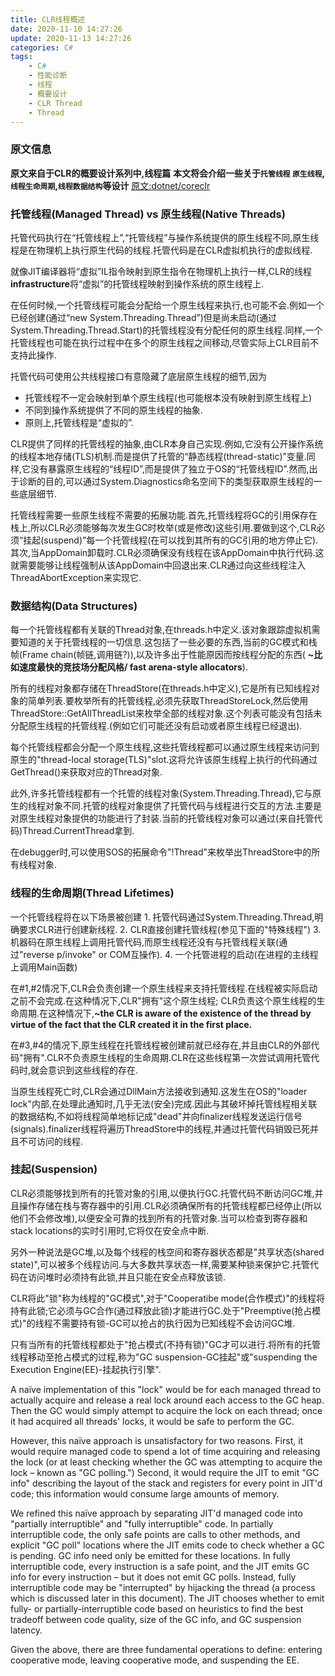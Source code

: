 ```yaml
---
title: CLR线程概述
date: 2020-11-10 14:27:26
update: 2020-11-13 14:27:26
categories: C#
tags:
    - C#
    - 性能诊断
    - 线程
    - 概要设计
    - CLR Thread
    - Thread
---
```


### 原文信息

**原文来自于CLR的概要设计系列中,线程篇**
**本文将会介绍一些关于`托管线程` `原生线程`,`线程生命周期`,`线程数据结构`等设计**
[原文:dotnet/coreclr](https://github.com/dotnet/coreclr/blob/master/Documentation/botr/threading.md)
<!-- more -->

### 托管线程(Managed Thread) vs 原生线程(Native Threads)

托管代码执行在“托管线程上”,“托管线程”与操作系统提供的原生线程不同,原生线程是在物理机上执行原生代码的线程.托管代码是在CLR虚拟机执行的虚拟线程.

就像JIT编译器将“虚拟”IL指令映射到原生指令在物理机上执行一样,CLR的线程**infrastructure**将“虚拟”的托管线程映射到操作系统的原生线程上.

在任何时候,一个托管线程可能会分配给一个原生线程来执行,也可能不会.例如一个已经创建(通过“new System.Threading.Thread”)但是尚未启动(通过System.Threading.Thread.Start)的托管线程没有分配任何的原生线程.同样,一个托管线程也可能在执行过程中在多个的原生线程之间移动,尽管实际上CLR目前不支持此操作.

托管代码可使用公共线程接口有意隐藏了底层原生线程的细节,因为

- 托管线程不一定会映射到单个原生线程(也可能根本没有映射到原生线程上)
- 不同到操作系统提供了不同的原生线程的抽象.
- 原则上,托管线程是“虚拟的”.

CLR提供了同样的托管线程的抽象,由CLR本身自己实现.例如,它没有公开操作系统的线程本地存储(TLS)机制.而是提供了托管的“静态线程(thread-static)”变量.同样,它没有暴露原生线程的“线程ID”,而是提供了独立于OS的“托管线程ID”.然而,出于诊断的目的,可以通过System.Diagnostics命名空间下的类型获取原生线程的一些底层细节.

托管线程需要一些原生线程不需要的拓展功能.首先,托管线程将GC的引用保存在栈上,所以CLR必须能够每次发生GC时枚举(或是修改)这些引用.要做到这个,CLR必须“挂起(suspend)”每一个托管线程(在可以找到其所有的GC引用的地方停止它).其次,当AppDomain卸载时.CLR必须确保没有线程在该AppDomain中执行代码.这就需要能够让线程强制从该AppDomain中回退出来.CLR通过向这些线程注入ThreadAbortException来实现它.

### 数据结构(Data Structures)

每一个托管线程都有关联的Thread对象,在threads.h中定义.该对象跟踪虚拟机需要知道的关于托管线程的一切信息.这包括了一些必要的东西,当前的GC模式和栈帧(Frame chain(帧链,调用链?)),以及许多出于性能原因而按线程分配的东西( **~比如速度最快的竞技场分配风格/ fast arena-style allocators**).

所有的线程对象都存储在ThreadStore(在threads.h中定义),它是所有已知线程对象的简单列表.要枚举所有的托管线程,必须先获取ThreadStoreLock,然后使用ThreadStore::GetAllThreadList来枚举全部的线程对象.这个列表可能没有包括未分配原生线程的托管线程.(例如它们可能还没有启动或者原生线程已经退出).

每个托管线程都会分配一个原生线程,这些托管线程都可以通过原生线程来访问到原生的"thread-local storage(TLS)"slot.这将允许该原生线程上执行的代码通过GetThread()来获取对应的Thread对象.

此外,许多托管线程都有一个托管的线程对象(System.Threading.Thread),它与原生的线程对象不同.托管的线程对象提供了托管代码与线程进行交互的方法.主要是对原生线程对象提供的功能进行了封装.当前的托管线程对象可以通过(来自托管代码)Thread.CurrentThread拿到.

在debugger时,可以使用SOS的拓展命令"!Thread"来枚举出ThreadStore中的所有线程对象.

### 线程的生命周期(Thread Lifetimes)

一个托管线程将在以下场景被创建
    1. 托管代码通过System.Threading.Thread,明确要求CLR进行创建新线程.
    2. CLR直接创建托管线程(参见下面的"特殊线程")
    3. 机器码在原生线程上调用托管代码,而原生线程还没有与托管线程关联(通过"reverse p/invoke" or COM互操作).
    4. 一个托管进程的启动(在进程的主线程上调用Main函数)

在#1,#2情况下,CLR会负责创建一个原生线程来支持托管线程.在线程被实际启动之前不会完成.在这种情况下,CLR"拥有"这个原生线程;
CLR负责这个原生线程的生命周期.在这种情况下,**~the CLR is aware of the existence of the thread by virtue of the fact that the CLR created it in the first place.**

在#3,#4的情况下,原生线程在托管线程被创建前就已经存在,并且由CLR的外部代码"拥有".CLR不负责原生线程的生命周期.CLR在这些线程第一次尝试调用托管代码时,就会意识到这些线程的存在.

当原生线程死亡时,CLR会通过DllMain方法接收到通知.这发生在OS的"loader lock"内部,在处理此通知时,几乎无法(安全)完成.因此与其破坏掉托管线程相关联的数据结构,不如将线程简单地标记成"dead"并向finalizer线程发送运行信号(signals).finalizer线程将遍历ThreadStore中的线程,并通过托管代码销毁已死并且不可访问的线程.

### 挂起(Suspension)

CLR必须能够找到所有的托管对象的引用,以便执行GC.托管代码不断访问GC堆,并且操作存储在栈与寄存器中的引用.CLR必须确保所有的托管线程都已经停止(所以他们不会修改堆),以便安全可靠的找到所有的托管对象.当可以检查到寄存器和stack locations的实时引用时,它将仅在安全点中断.

另外一种说法是GC堆,以及每个线程的栈空间和寄存器状态都是"共享状态(shared state)",可以被多个线程访问.与大多数共享状态一样,需要某种锁来保护它.托管代码在访问堆时必须持有此锁,并且只能在安全点释放该锁.

CLR将此"锁"称为线程的"GC模式",对于"Cooperatibe mode(合作模式)"的线程将持有此锁;它必须与GC合作(通过释放此锁)才能进行GC.处于"Preemptive(抢占模式)"的线程不需要持有锁-GC可以抢占的执行因为已知线程不会访问GC堆.

只有当所有的托管线程都处于"抢占模式(不持有锁)"GC才可以进行.将所有的托管线程移动至抢占模式的过程,称为"GC suspension-GC挂起"或"suspending the Execution Engine(EE)-挂起执行引擎".

A naïve implementation of this "lock" would be for each managed thread to actually acquire and release a real lock around each access to the GC heap. Then the GC would simply attempt to acquire the lock on each thread; once it had acquired all threads' locks, it would be safe to perform the GC.

However, this naïve approach is unsatisfactory for two reasons. First, it would require managed code to spend a lot of time acquiring and releasing the lock (or at least checking whether the GC was attempting to acquire the lock – known as "GC polling.") Second, it would require the JIT to emit "GC info" describing the layout of the stack and registers for every point in JIT'd code; this information would consume large amounts of memory.

We refined this naïve approach by separating JIT'd managed code into "partially interruptible" and "fully interruptible" code. In partially interruptible code, the only safe points are calls to other methods, and explicit "GC poll" locations where the JIT emits code to check whether a GC is pending. GC info need only be emitted for these locations. In fully interruptible code, every instruction is a safe point, and the JIT emits GC info for every instruction – but it does not emit GC polls. Instead, fully interruptible code may be "interrupted" by hijacking the thread (a process which is discussed later in this document). The JIT chooses whether to emit fully- or partially-interruptible code based on heuristics to find the best tradeoff between code quality, size of the GC info, and GC suspension latency.

Given the above, there are three fundamental operations to define: entering cooperative mode, leaving cooperative mode, and suspending the EE.